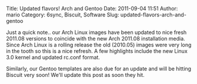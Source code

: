 Title: Updated flavors! Arch and Gentoo
Date: 2011-09-04 11:51
Author: mario
Category: 6sync, Biscuit, Software
Slug: updated-flavors-arch-and-gentoo

<div>
Just a quick note.. our Arch Linux images have been updated to nice
fresh 2011.08 versions to coincide with the new Arch 2011.08
installation media. Since Arch Linux is a rolling release the old
(2010.05) images were very long in the tooth so this is a nice refresh.
A few highlights include the new Linux 3.0 kernel and updated rc.conf
format.

Similarly, our Gentoo templates are also due for an update and will be
hitting Biscuit very soon! We'll update this post as soon they hit.

</div>
 
